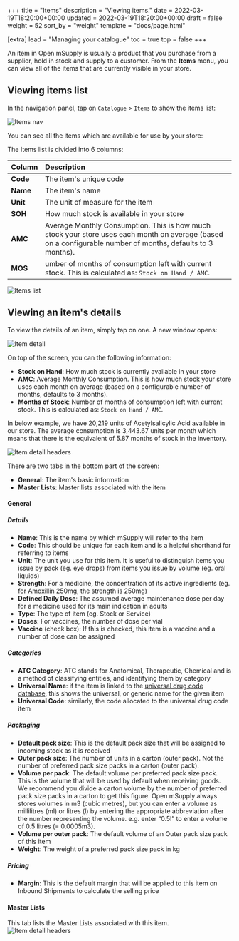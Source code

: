 +++
title = "Items"
description = "Viewing items."
date = 2022-03-19T18:20:00+00:00
updated = 2022-03-19T18:20:00+00:00
draft = false
weight = 52
sort_by = "weight"
template = "docs/page.html"

[extra]
lead = "Managing your catalogue"
toc = true
top = false
+++

An item in Open mSupply is usually a product that you purchase from a supplier, hold in stock and supply to a customer.
From the **Items** menu, you can view all of the items that are currently visible in your store.

## Viewing items list

In the navigation panel, tap on `Catalogue` > `Items` to show the items list:

![Items nav](/docs/catalogue/images/cat_gotoitems.png)

You can see all the items which are available for use by your store:

The Items list is divided into 6 columns: 

| Column      | Description                      |
| :---------- | :------------------------------- |
| **Code**    | The item's unique code           |
| **Name**    | The item's name                  |
| **Unit**    | The unit of measure for the item |
| **SOH**     | How much stock is available in your store          |
| **AMC**     | Average Monthly Consumption. This is how much stock your store uses each month on average (based on a configurable number of months, defaults to 3 months).           |
| **MOS**     | umber of months of consumption left with current stock. This is calculated as: `Stock on Hand / AMC`.                  |

![Items list](/docs/catalogue/images/cat_itemslist.png)

## Viewing an item's details

To view the details of an item, simply tap on one. A new window opens:

![Item detail](/docs/catalogue/images/cat_itemdetail.png)

On top of the screen, you can the following information:

- **Stock on Hand**: How much stock is currently available in your store
- **AMC**: Average Monthly Consumption. This is how much stock your store uses each month on average (based on a configurable number of months, defaults to 3 months).
- **Months of Stock**: Number of months of consumption left with current stock. This is calculated as: `Stock on Hand / AMC`.

<div class="imagetitle">
In below example, we have 20,219 units of Acetylsalicylic Acid available in our store. The average consumption is 3,443.67 units per month which means that there is the equivalent of 5.87 months of stock in the inventory. 
</div>

![Item detail headers](/docs/catalogue/images/cat_itemdetailsheaders.png)

There are two tabs in the bottom part of the screen:
- **General**: The item's basic information
- **Master Lists**: Master lists associated with the item
<!-- - **Pack Variants**: Customisable pack sizes for the item. Can only be configured in Open mSupply's new central server. -->

#### General

##### Details

- **Name**: This is the name by which mSupply will refer to the item
- **Code**: This should be unique for each item and is a helpful shorthand for referring to items
- **Unit**: The unit you use for this item. It is useful to distinguish items you issue by pack (eg. eye drops) from items you issue by volume (eg. oral liquids)
- **Strength**: For a medicine, the concentration of its active ingredients (eg. for Amoxillin 250mg, the strength is 250mg)
- **Defined Daily Dose**: The assumed average maintenance dose per day for a medicine used for its main indication in adults
- **Type**: The type of item (eg. Stock or Service)
- **Doses**: For vaccines, the number of dose per vial
- **Vaccine** (check box): If this is checked, this item is a vaccine and a number of dose can be assigned

##### Categories

- **ATC Category**: ATC stands for Anatomical, Therapeutic, Chemical and is a method of classifying entities, and identifying them by category
- **Universal Name**: if the item is linked to the [universal drug code database](https://codes.msupply.foundation/), this shows the universal, or generic name for the given item
- **Universal Code**: similarly, the code allocated to the universal drug code item

##### Packaging

- **Default pack size**: This is the default pack size that will be assigned to incoming stock as it is received
- **Outer pack size**: The number of units in a carton (outer pack). Not the number of preferred pack size packs in a carton (outer pack).
- **Volume per pack**: The default volume per preferred pack size pack. This is the volume that will be used by default when receiving goods. We recommend you divide a carton volume by the number of preferred pack size packs in a carton to get this figure. Open mSupply always stores volumes in m3 (cubic metres), but you can enter a volume as millilitres (ml) or litres (l) by entering the appropriate abbreviation after the number representing the volume. e.g. enter “0.5l” to enter a volume of 0.5 litres (= 0.0005m3).
- **Volume per outer pack**: The default volume of an Outer pack size pack of this item
- **Weight**: The weight of a preferred pack size pack in kg

##### Pricing

- **Margin**: This is the default margin that will be applied to this item on Inbound Shipments to calculate the selling price

#### Master Lists

This tab lists the Master Lists associated with this item.
![Item detail headers](/docs/catalogue/images/cat_itemmasterlists.png)
